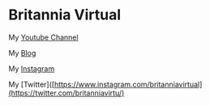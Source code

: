 <h1>Britannia Virtual</h1>

My [Youtube Channel](http://www.youtube.com/channel/UCTc-P1rJztK5dM_4Aa3UZkQ)

My [Blog](https://britanniavirtual.blogspot.com/)

My [Instagram](https://www.instagram.com/britanniavirtual/)

My [Twitter]([https://www.instagram.com/britanniavirtual](https://twitter.com/britanniavirtu/)
